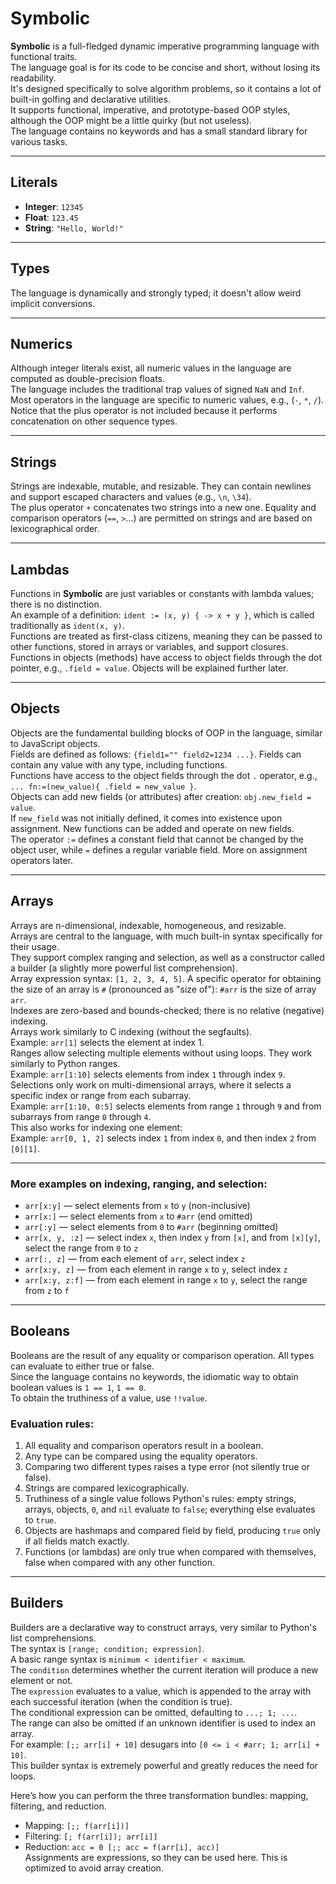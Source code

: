 # Symbolic

**Symbolic** is a full-fledged dynamic imperative programming language with functional traits.  
The language goal is for its code to be concise and short, without losing its readability.  
It's designed specifically to solve algorithm problems, so it contains a lot of built-in golfing and declarative utilities.  
It supports functional, imperative, and prototype-based OOP styles, although the OOP might be a little quirky (but not useless).  
The language contains no keywords and has a small standard library for various tasks.

---

## Literals

- **Integer**: `12345`  
- **Float**: `123.45`  
- **String**: `"Hello, World!"`

---

## Types

The language is dynamically and strongly typed; it doesn't allow weird implicit conversions.

---

## Numerics

Although integer literals exist, all numeric values in the language are computed as double-precision floats.  
The language includes the traditional trap values of signed `NaN` and `Inf`.  
Most operators in the language are specific to numeric values, e.g., (`-`, `*`, `/`). Notice that the plus operator is not included because it performs concatenation on other sequence types.

---

## Strings

Strings are indexable, mutable, and resizable. They can contain newlines and support escaped characters and values (e.g., `\n`, `\34`).  
The plus operator `+` concatenates two strings into a new one. Equality and comparison operators (`==`, `>`...) are permitted on strings and are based on lexicographical order.

---

## Lambdas

Functions in **Symbolic** are just variables or constants with lambda values; there is no distinction.  
An example of a definition: `ident := (x, y) { -> x + y }`, which is called traditionally as `ident(x, y)`.  
Functions are treated as first-class citizens, meaning they can be passed to other functions, stored in arrays or variables, and support closures.  
Functions in objects (methods) have access to object fields through the dot pointer, e.g., `.field = value`. Objects will be explained further later.

---

## Objects

Objects are the fundamental building blocks of OOP in the language, similar to JavaScript objects.  
Fields are defined as follows: `{field1="" field2=1234 ...}`. Fields can contain any value with any type, including functions.  
Functions have access to the object fields through the dot `.` operator, e.g., `... fn:=(new_value){ .field = new_value }`.  
Objects can add new fields (or attributes) after creation: `obj.new_field = value`.  
If `new_field` was not initially defined, it comes into existence upon assignment. New functions can be added and operate on new fields.  
The operator `:=` defines a constant field that cannot be changed by the object user, while `=` defines a regular variable field. More on assignment operators later.

---

## Arrays

Arrays are n-dimensional, indexable, homogeneous, and resizable.  
Arrays are central to the language, with much built-in syntax specifically for their usage.  
They support complex ranging and selection, as well as a constructor called a builder (a slightly more powerful list comprehension).  
Array expression syntax: `[1, 2, 3, 4, 5]`. A specific operator for obtaining the size of an array is `#` (pronounced as "size of"): `#arr` is the size of array `arr`.  
Indexes are zero-based and bounds-checked; there is no relative (negative) indexing.  
Arrays work similarly to C indexing (without the segfaults).  
Example: `arr[1]` selects the element at index 1.  
Ranges allow selecting multiple elements without using loops. They work similarly to Python ranges.  
Example: `arr[1:10]` selects elements from index `1` through index `9`.  
Selections only work on multi-dimensional arrays, where it selects a specific index or range from each subarray.  
Example: `arr[1:10, 0:5]` selects elements from range `1` through `9` and from subarrays from range `0` through `4`.  
This also works for indexing one element:  
Example: `arr[0, 1, 2]` selects index `1` from index `0`, and then index `2` from `[0][1]`.

---

### More examples on indexing, ranging, and selection:

- `arr[x:y]` — select elements from `x` to `y` (non-inclusive)
- `arr[x:]` — select elements from `x` to `#arr` (end omitted)
- `arr[:y]` — select elements from `0` to `#arr` (beginning omitted)
- `arr[x, y, :z]` — select index `x`, then index `y` from `[x]`, and from `[x][y]`, select the range from `0` to `z`
- `arr[:, z]` — from each element of `arr`, select index `z`
- `arr[x:y, z]` — from each element in range `x` to `y`, select index `z`
- `arr[x:y, z:f]` — from each element in range `x` to `y`, select the range from `z` to `f`

---

## Booleans

Booleans are the result of any equality or comparison operation. All types can evaluate to either true or false.  
Since the language contains no keywords, the idiomatic way to obtain boolean values is `1 == 1`, `1 == 0`.  
To obtain the truthiness of a value, use `!!value`.  

### Evaluation rules:

1. All equality and comparison operators result in a boolean.
2. Any type can be compared using the equality operators.
3. Comparing two different types raises a type error (not silently true or false).
4. Strings are compared lexicographically.
5. Truthiness of a single value follows Python's rules: empty strings, arrays, objects, `0`, and `nil` evaluate to `false`; everything else evaluates to `true`.
6. Objects are hashmaps and compared field by field, producing `true` only if all fields match exactly.
7. Functions (or lambdas) are only true when compared with themselves, false when compared with any other function.

---

## Builders

Builders are a declarative way to construct arrays, very similar to Python's list comprehensions.  
The syntax is `[range; condition; expression]`.  
A basic range syntax is `minimum < identifier < maximum`.  
The `condition` determines whether the current iteration will produce a new element or not.  
The `expression` evaluates to a value, which is appended to the array with each successful iteration (when the condition is true).  
The conditional expression can be omitted, defaulting to `...; 1; ...`.  
The range can also be omitted if an unknown identifier is used to index an array.  
For example: `[;; arr[i] + 10]` desugars into `[0 <= i < #arr; 1; arr[i] + 10]`.  
This builder syntax is extremely powerful and greatly reduces the need for loops.  

Here’s how you can perform the three transformation bundles: mapping, filtering, and reduction.

- Mapping: `[;; f(arr[i])]`
- Filtering: `[; f(arr[i]); arr[i]]`
- Reduction: `acc = 0 [;; acc = f(arr[i], acc)]`  
  Assignments are expressions, so they can be used here. This is optimized to avoid array creation.